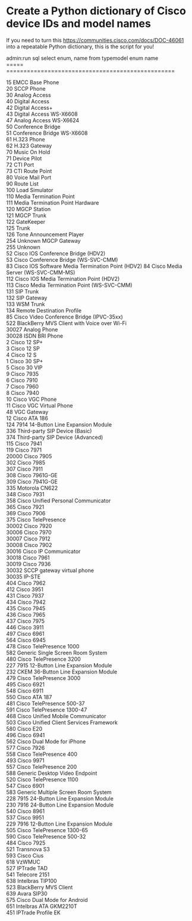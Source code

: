 # Create a Python dictionary of Cisco device IDs and model names

If you need to turn this https://communities.cisco.com/docs/DOC-46061 into a repeatable Python dictionary, this is the script for you!

admin:run sql select enum, name from typemodel
enum  name                                              
===== ================================================= 

15    EMCC Base Phone                                   
20    SCCP Phone                                        
30    Analog Access                                     
40    Digital Access                                    
42    Digital Access+                                   
43    Digital Access WS-X6608                           
47    Analog Access WS-X6624                            
50    Conference Bridge                                 
51    Conference Bridge WS-X6608                        
61    H.323 Phone                                       
62    H.323 Gateway                                     
70    Music On Hold                                     
71    Device Pilot                                      
72    CTI Port                                          
73    CTI Route Point                                   
80    Voice Mail Port                                   
90    Route List                                        
100   Load Simulator                                    
110   Media Termination Point                           
111   Media Termination Point Hardware                  
120   MGCP Station                                      
121   MGCP Trunk                                        
122   GateKeeper                                        
125   Trunk                                             
126   Tone Announcement Player                          
254   Unknown MGCP Gateway                              
255   Unknown                                           
52    Cisco IOS Conference Bridge (HDV2)                
53    Cisco Conference Bridge (WS-SVC-CMM)              
83    Cisco IOS Software Media Termination Point (HDV2) 
84    Cisco Media Server (WS-SVC-CMM-MS)                
112   Cisco IOS Media Termination Point (HDV2)          
113   Cisco Media Termination Point (WS-SVC-CMM)        
131   SIP Trunk                                         
132   SIP Gateway                                       
133   WSM Trunk                                         
134   Remote Destination Profile                        
85    Cisco Video Conference Bridge (IPVC-35xx)         
522   BlackBerry MVS Client with Voice over Wi-Fi       
30027 Analog Phone                                      
30028 ISDN BRI Phone                                    
2     Cisco 12 SP+                                      
3     Cisco 12 SP                                       
4     Cisco 12 S                                        
1     Cisco 30 SP+                                      
5     Cisco 30 VIP                                      
9     Cisco 7935                                        
6     Cisco 7910                                        
7     Cisco 7960                                        
8     Cisco 7940                                        
10    Cisco VGC Phone                                   
11    Cisco VGC Virtual Phone                           
48    VGC Gateway                                       
12    Cisco ATA 186                                     
124   7914 14-Button Line Expansion Module              
336   Third-party SIP Device (Basic)                    
374   Third-party SIP Device (Advanced)                 
115   Cisco 7941                                        
119   Cisco 7971                                        
20000 Cisco 7905                                        
302   Cisco 7985                                        
307   Cisco 7911                                        
308   Cisco 7961G-GE                                    
309   Cisco 7941G-GE                                    
335   Motorola CN622                                    
348   Cisco 7931                                        
358   Cisco Unified Personal Communicator               
365   Cisco 7921                                        
369   Cisco 7906                                        
375   Cisco TelePresence                                
30002 Cisco 7920                                        
30006 Cisco 7970                                        
30007 Cisco 7912                                        
30008 Cisco 7902                                        
30016 Cisco IP Communicator                             
30018 Cisco 7961                                        
30019 Cisco 7936                                        
30032 SCCP gateway virtual phone                        
30035 IP-STE                                            
404   Cisco 7962                                        
412   Cisco 3951                                        
431   Cisco 7937                                        
434   Cisco 7942                                        
435   Cisco 7945                                        
436   Cisco 7965                                        
437   Cisco 7975                                        
446   Cisco 3911                                        
497   Cisco 6961                                        
564   Cisco 6945                                        
478   Cisco TelePresence 1000                           
582   Generic Single Screen Room System                 
480   Cisco TelePresence 3200                           
227   7915 12-Button Line Expansion Module              
232   CKEM 36-Button Line Expansion Module              
479   Cisco TelePresence 3000                           
495   Cisco 6921                                        
548   Cisco 6911                                        
550   Cisco ATA 187                                     
481   Cisco TelePresence 500-37                         
591   Cisco TelePresence 1300-47                        
468   Cisco Unified Mobile Communicator                 
503   Cisco Unified Client Services Framework           
580   Cisco E20                                         
496   Cisco 6941                                        
562   Cisco Dual Mode for iPhone                        
577   Cisco 7926                                        
558   Cisco TelePresence 400                            
493   Cisco 9971                                        
557   Cisco TelePresence 200                            
588   Generic Desktop Video Endpoint                    
520   Cisco TelePresence 1100                           
547   Cisco 6901                                        
583   Generic Multiple Screen Room System               
228   7915 24-Button Line Expansion Module              
230   7916 24-Button Line Expansion Module              
540   Cisco 8961                                        
537   Cisco 9951                                        
229   7916 12-Button Line Expansion Module              
505   Cisco TelePresence 1300-65                        
590   Cisco TelePresence 500-32                         
484   Cisco 7925                                        
521   Transnova S3                                      
593   Cisco Cius                                        
618   VzWMUC                                            
527   IPTrade TAD                                       
541   Telecore 2151                                     
638   Intelbras TIP100                                  
523   BlackBerry MVS Client                             
639   Avara SIP30                                       
575   Cisco Dual Mode for Android                       
651   Intelbras ATA GKM2210T                            
451   IPTrade Profile EK            
